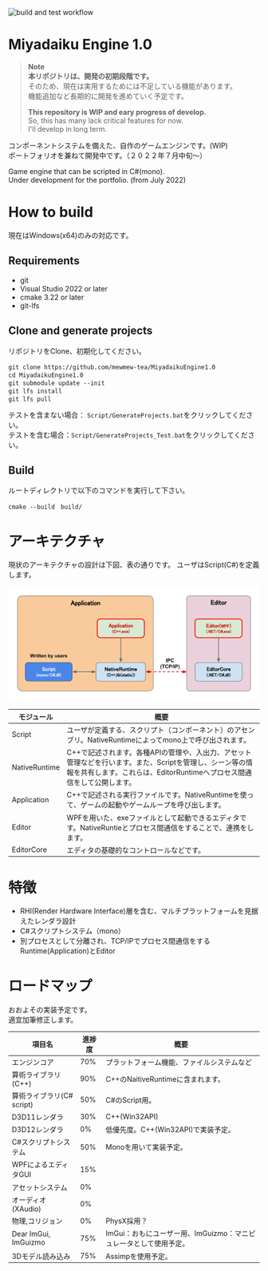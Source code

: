 ![build and test workflow](https://github.com/mewmew-tea/MiyadaikuEngine1.0/actions/workflows/build.yml/badge.svg)
# Miyadaiku Engine 1.0

> **Note**  
> **本リポジトリは、開発の初期段階です。**\
> そのため、現在は実用するためには不足している機能があります。\
> 機能追加など長期的に開発を進めていく予定です。
> 
> **This repository is WIP and eary progress of develop.**\
> So, this has many lack critical features for now.\
> I'll develop in long term.

コンポーネントシステムを備えた、自作のゲームエンジンです。(WIP)\
ポートフォリオを兼ねて開発中です。（２０２２年７月中旬～）

Game engine that can be scripted in C#(mono).\
Under development for the portfolio. (from July 2022)

# How to build

現在はWindows(x64)のみの対応です。

## Requirements

- git
- Visual Studio 2022 or later
- cmake 3.22 or later
- git-lfs

## Clone and generate projects

リポジトリをClone、初期化してください。

```
git clone https://github.com/mewmew-tea/MiyadaikuEngine1.0
cd MiyadaikuEngine1.0
git submodule update --init
git lfs install
git lfs pull
```

テストを含まない場合： `Script/GenerateProjects.bat`をクリックしてください。\
テストを含む場合：`Script/GenerateProjects_Test.bat`をクリックしてください。

## Build

ルートディレクトリで以下のコマンドを実行して下さい。

```
cmake --build　build/
```

# アーキテクチャ

現状のアーキテクチャの設計は下図、表の通りです。
ユーザはScript(C#)を定義します。

![](docs/images/Architecture_20221110.svg)

|  モジュール  |  概要  |
| ---- | ---- |
| Script | ユーザが定義する、スクリプト（コンポーネント）のアセンブリ。NativeRuntimeによってmono上で呼び出されます。 |
| NativeRuntime | C++で記述されます。各種APIの管理や、入出力、アセット管理などを行います。また、Scriptを管理し、シーン等の情報を共有します。これらは、EditorRuntimeへプロセス間通信をして公開します。 |
| Application | C++で記述される実行ファイルです。NativeRuntimeを使って、ゲームの起動やゲームループを呼び出します。 |
| Editor | WPFを用いた、exeファイルとして起動できるエディタです。NativeRuntieとプロセス間通信をすることで、連携をします。 |
| EditorCore | エディタの基礎的なコントロールなどです。 |

# 特徴

- RHI(Render Hardware Interface)層を含む、マルチプラットフォームを見据えたレンダラ設計
- C#スクリプトシステム（mono）
- 別プロセスとして分離され、TCP/IPでプロセス間通信をするRuntime(Application)とEditor

# ロードマップ

おおよその実装予定です。\
適宜加筆修正します。

<!-- タスク管理用のTrelloはこちら \
https://trello.com/b/jDuAlxcO -->

|  項目名  |  進捗度  | 概要 |
| ---- | ---- | ---- |
|  エンジンコア  |  70%  | プラットフォーム機能、ファイルシステムなど  |
|  算術ライブラリ(C++)  |  90%  | C++のNaitiveRuntimeに含まれます。  |
|  算術ライブラリ(C# script)  |  50%  | C#のScript用。  |
|  D3D11レンダラ  |  30%  | C++(Win32API)  |
|  D3D12レンダラ  |  0%  | 低優先度。C++(Win32API)で実装予定。  |
|  C#スクリプトシステム  |  50%  | Monoを用いて実装予定。  |
|  WPFによるエディタGUI  |  15%  |   |
| アセットシステム | 0% |  |
| オーディオ(XAudio) | 0% |  |
|  物理,コリジョン  |  0%  | PhysX採用？  |
|  Dear ImGui, ImGuizmo  |  75%  | ImGui：おもにユーザー用、ImGuizmo：マニピュレータとして使用予定。  |
| 3Dモデル読み込み | 75% | Assimpを使用予定。|


